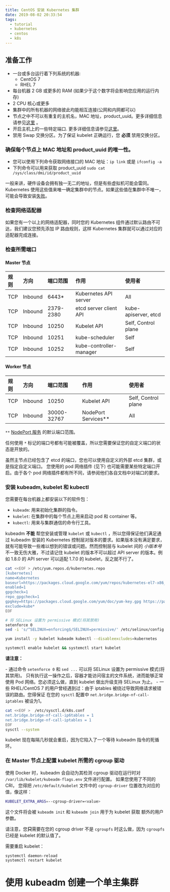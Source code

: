 ```yaml
---
title: CentOS 安装 Kubernetes 集群
date: 2019-08-02 20:33:54
tags:
  - tutorial
  - kubernetes
  - centos
  - k8s
---
```


## 准备工作

- 一台或多台运行着下列系统的机器:
  - CentOS 7
  - RHEL 7
- 每台机器 2 GB 或更多的 RAM (如果少于这个数字将会影响您应用的运行内存)
- 2 CPU 核心或更多
- 集群中的所有机器的网络彼此均能相互连接(公网和内网都可以)
- 节点之中不可以有重复的主机名，MAC 地址，product_uuid。更多详细信息请参见[这里](http://localhost:1313/zh/docs/setup/independent/install-kubeadm/#verify-the-mac-address-and-product-uuid-are-unique-for-every-node) 。
- 开启主机上的一些特定端口. 更多详细信息请参见[这里](http://localhost:1313/zh/docs/setup/independent/install-kubeadm/#check-required-ports)。
- 禁用 Swap 交换分区。为了保证 kubelet 正确运行，您 **必须** 禁用交换分区。

### 确保每个节点上 MAC 地址和 product_uuid 的唯一性。

- 您可以使用下列命令获取网络接口的 MAC 地址：`ip link` 或是 `ifconfig -a`
- 下列命令可以用来获取 product_uuid `sudo cat /sys/class/dmi/id/product_uuid`

一般来讲，硬件设备会拥有独一无二的地址，但是有些虚拟机可能会雷同。Kubernetes 使用这些值来唯一确定集群中的节点。如果这些值在集群中不唯一，可能会导致安装[失败](https://github.com/kubernetes/kubeadm/issues/31)。

### 检查网络适配器

如果您有一个以上的网络适配器，同时您的 Kubernetes 组件通过默认路由不可达，我们建议您预先添加 IP 路由规则，这样 Kubernetes 集群就可以通过对应的适配器完成连接。

### 检查所需端口

#### Master 节点

| 规则 | 方向    | 端口范围  | 作用                    | 使用者               |
| :--- | :------ | :-------- | :---------------------- | :------------------- |
| TCP  | Inbound | 6443*     | Kubernetes API server   | All                  |
| TCP  | Inbound | 2379-2380 | etcd server client API  | kube-apiserver, etcd |
| TCP  | Inbound | 10250     | Kubelet API             | Self, Control plane  |
| TCP  | Inbound | 10251     | kube-scheduler          | Self                 |
| TCP  | Inbound | 10252     | kube-controller-manager | Self                 |

#### Worker 节点

| 规则 | 方向    | 端口范围    | 作用                | 使用者              |
| :--- | :------ | :---------- | :------------------ | :------------------ |
| TCP  | Inbound | 10250       | Kubelet API         | Self, Control plane |
| TCP  | Inbound | 30000-32767 | NodePort Services** | All                 |

`**` [NodePort 服务](http://localhost:1313/docs/concepts/services-networking/service/) 的默认端口范围。

任何使用 `*` 标记的端口号都有可能被覆盖，所以您需要保证您的自定义端口的状态是开放的。

虽然主节点已经包含了 etcd 的端口，您也可以使用自定义的外部 etcd 集群，或是指定自定义端口。 您使用的 pod 网络插件 (见下) 也可能需要某些特定端口开启。由于各个 pod 网络插件都有所不同，请参阅他们各自文档中对端口的要求。

### 安装 kubeadm, kubelet 和 kubectl

您需要在每台机器上都安装以下的软件包：

- `kubeadm`: 用来初始化集群的指令。
- `kubelet`: 在集群中的每个节点上用来启动 pod 和 container 等。
- `kubectl`: 用来与集群通信的命令行工具。

kubeadm **不能** 帮您安装或管理 `kubelet` 或 `kubectl` ，所以您得保证他们满足通过 kubeadm 安装的 Kubernetes 控制层对版本的要求。如果版本没有满足要求，就有可能导致一些难以想到的错误或问题。然而控制层与 kubelet 间的 *小版本号* 不一致无伤大雅，不过请记住 kubelet 的版本不可以超过 API server 的版本。例如 1.8.0 的 API server 可以适配 1.7.0 的 kubelet，反之就不行了。

```bash
cat <<EOF > /etc/yum.repos.d/kubernetes.repo
[kubernetes]
name=Kubernetes
baseurl=https://packages.cloud.google.com/yum/repos/kubernetes-el7-x86_64
enabled=1
gpgcheck=1
repo_gpgcheck=1
gpgkey=https://packages.cloud.google.com/yum/doc/yum-key.gpg https://packages.cloud.google.com/yum/doc/rpm-package-key.gpg
exclude=kube*
EOF

# 将 SELinux 设置为 permissive 模式(将其禁用)
setenforce 0
sed -i 's/^SELINUX=enforcing$/SELINUX=permissive/' /etc/selinux/config

yum install -y kubelet kubeadm kubectl --disableexcludes=kubernetes

systemctl enable kubelet && systemctl start kubelet
```

**请注意：**

\- 通过命令 `setenforce 0` 和 `sed ...` 可以将 SELinux 设置为 permissive 模式(将其禁用)。 只有执行这一操作之后，容器才能访问宿主的文件系统，进而能够正常使用 Pod 网络。您必须这么做，直到 kubelet 做出升级支持 SELinux 为止。 - 一些 RHEL/CentOS 7 的用户曾经遇到过：由于 iptables 被绕过导致网络请求被错误的路由。您得保证 在您的 `sysctl` 配置中 `net.bridge.bridge-nf-call-iptables` 被设为1。

```bash
cat <<EOF >  /etc/sysctl.d/k8s.conf
net.bridge.bridge-nf-call-ip6tables = 1
net.bridge.bridge-nf-call-iptables = 1
EOF
sysctl --system
```

kubelet 现在每隔几秒就会重启，因为它陷入了一个等待 kubeadm 指令的死循环。

### 在 Master 节点上配置 kubelet 所需的 cgroup 驱动

使用 Docker 时，kubeadm 会自动为其检测 cgroup 驱动在运行时对 `/var/lib/kubelet/kubeadm-flags.env` 文件进行配置。 如果您使用了不同的 CRI， 您得把 `/etc/default/kubelet` 文件中的 `cgroup-driver` 位置改为对应的值，像这样：

```bash
KUBELET_EXTRA_ARGS=--cgroup-driver=<value>
```

这个文件将会被 `kubeadm init` 和 `kubeadm join` 用于为 kubelet 获取 额外的用户参数。

请注意，您**只**需要在您的 cgroup driver 不是 `cgroupfs` 时这么做，因为 `cgroupfs` 已经是 kubelet 的默认值了。

需要重启 kubelet：

```bash
systemctl daemon-reload
systemctl restart kubelet
```

# 使用 kubeadm 创建一个单主集群

### 